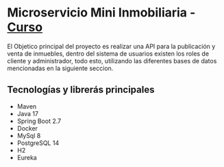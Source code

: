 # Microservicio Mini Inmobiliaria - [Curso](https://www.udemy.com/course/microservicios-springboot-angular/)
El Objetico principal del proyecto es realizar una API para la publicación y venta de inmuebles, dentro del sistema de usuarios existen los roles de cliente y administrador, todo esto, utilizando las diferentes bases de datos mencionadas en la siguiente seccion.

## Tecnologías y librerás principales
- Maven
- Java 17
- Spring Boot 2.7
- Docker
- MySql 8
- PostgreSQL 14
- H2
- Eureka